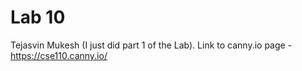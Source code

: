 # Lab 10
Tejasvin Mukesh (I just did part 1 of the Lab). 
Link to canny.io page - https://cse110.canny.io/
